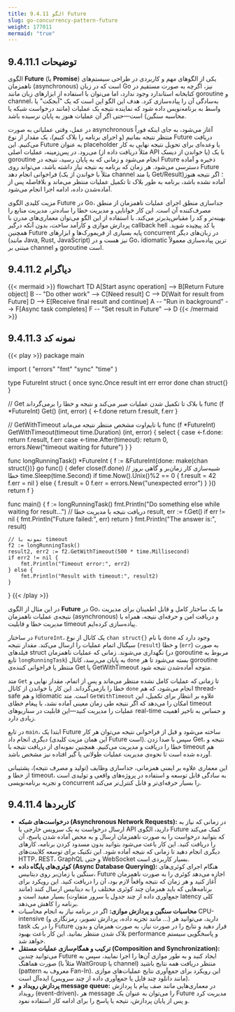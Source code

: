 ```yaml
---
title: 9.4.11 الگو Future
slug: go-concurrency-pattern-future
weight: 177011
mermaid: "true"
---
```



## 9.4.11.1 توضیحات

الگوی **Future** (یا **Promise**) یکی از الگوهای مهم و کاربردی در طراحی سیستم‌های ناهمزمان (asynchronous) است که در زبان Go نیز، اگرچه به صورت مستقیم در کتابخانه استاندارد وجود ندارد، اما می‌توان با استفاده از ابزارهای زبان مانند goroutine و channel، به‌سادگی آن را پیاده‌سازی کرد. هدف این الگو این است که یک "آبجکت" یا واسط به برنامه‌نویس داده شود که نماینده نتیجه یک عملیات (مانند درخواست شبکه یا محاسبه سنگین) است—حتی اگر آن عملیات هنوز به پایان نرسیده باشد.

در عمل، وقتی عملیاتی به صورت asynchronous آغاز می‌شود، به جای اینکه فوراً منتظر نتیجه بمانیم (و اجرای برنامه را بلاک کنیم)، یک مقدار از نوع Future دریافت می‌کنیم. این Future به عنوان placeholder یا وعده‌ای برای تحویل نتیجه نهایی به کار می‌رود. در پس‌زمینه، عملیات اصلی (مثلاً دریافت داده از API یا خواندن از دیسک) با یک goroutine انجام می‌شود و زمانی که به پایان رسید، نتیجه در Future ذخیره و آماده دسترسی می‌شود. هر زمان که برنامه به نتیجه نیاز داشته باشد، می‌تواند روی Future فراخوانی انجام دهد (مثلاً با خواندن از یک channel یا متد Get/Result)؛ اگر نتیجه هنوز آماده نشده باشد، برنامه به طور بلاک تا تکمیل عملیات منتظر می‌ماند و بلافاصله پس از آماده‌شدن داده، ادامه اجرا انجام می‌شود.

مزیت کلیدی الگوی Future در Go، جداسازی منطق اجرای عملیات ناهمزمان از منطق مصرف‌کننده آن است. این کار خوانایی و مدیریت خطا را ساده‌تر، مدیریت منابع را بهینه‌تر و کد را مقیاس‌پذیرتر می‌کند. با استفاده از این الگو می‌توان معماری‌های مدرن با پردازش موازی و کارآمد ساخت، بدون آنکه درگیر callback hell یا کد پیچیده شوید. همچنین Future پایه بسیاری از فریمورک‌ها و ابزارهای concurrent در زبان‌های دیگر (مانند Java, Rust, JavaScript) نیز هست و در Go، idiomatic ترین پیاده‌سازی معمولاً مبتنی بر channel و goroutine است.

## 9.4.11.2 دیاگرام

{{< mermaid >}}
flowchart TD
    A[Start async operation] --> B[Return Future object]
    B -- "Do other work" --> C[Need result]
    C --> D[Wait for result from Future]
    D --> E[Receive final result and continue]
    A -- "Run in background" --> F[Async task completes]
    F -- "Set result in Future" --> D
{{< /mermaid >}}

## 9.4.11.3 نمونه کد

{{< play >}}
package main

import (
	"errors"
	"fmt"
	"sync"
	"time"
)

type FutureInt struct {
	once   sync.Once
	result int
	err    error
	done   chan struct{}
}

// Get با بلاک تا تکمیل شدن عملیات صبر می‌کند و نتیجه و خطا را برمی‌گرداند
func (f *FutureInt) Get() (int, error) {
	<-f.done
	return f.result, f.err
}

// GetWithTimeout با تایم‌اوت مشخص منتظر نتیجه می‌ماند
func (f *FutureInt) GetWithTimeout(timeout time.Duration) (int, error) {
	select {
	case <-f.done:
		return f.result, f.err
	case <-time.After(timeout):
		return 0, errors.New("timeout waiting for future")
	}
}

func longRunningTask() *FutureInt {
	f := &FutureInt{done: make(chan struct{})}
	go func() {
		defer close(f.done)
		// شبیه‌سازی کار زمان‌بر و گاهی بروز خطا
		time.Sleep(time.Second)
		if time.Now().Unix()%2 == 0 {
			f.result = 42
			f.err = nil
		} else {
			f.result = 0
			f.err = errors.New("unexpected error")
		}
	}()
	return f
}

func main() {
	f := longRunningTask()
	fmt.Println("Do something else while waiting for result...")
	// دریافت نتیجه با مدیریت خطا
	result, err := f.Get()
	if err != nil {
		fmt.Println("Future failed:", err)
		return
	}
	fmt.Println("The answer is:", result)

	// نمونه با timeout
	f2 := longRunningTask()
	result2, err2 := f2.GetWithTimeout(500 * time.Millisecond)
	if err2 != nil {
		fmt.Println("Timeout error:", err2)
	} else {
		fmt.Println("Result with timeout:", result2)
	}
}
{{< /play >}}

در این مثال از الگوی **Future** در Go، ما یک ساختار کامل و قابل اطمینان برای مدیریت نتیجه‌ی عملیات ناهمزمان (asynchronous) و دریافت امن و حرفه‌ای نتیجه، همراه با مدیریت خطا و قابلیت timeout پیاده‌سازی کرده‌ایم.

در ساختار `FutureInt`، یک کانال از نوع `chan struct{}` با نام `done` وجود دارد که سیگنال اتمام عملیات را ارسال می‌کند. مقدار نتیجه (`result`) و خطا (`err`) به صورت فیلدهای struct نگهداری می‌شوند. زمانی که عملیات ناهمزمان (در goroutine مربوط به تابع `longRunningTask`) به پایان می‌رسد، کانال `done` بسته می‌شود تا هر goroutine منتظر یا فراخوانی کننده‌ی Get یا GetWithTimeout متوجه آماده‌شدن نتیجه شود.

متد `Get` تا زمانی که عملیات کامل نشده منتظر می‌ماند و پس از اتمام، مقدار نهایی و خطا را بازمی‌گرداند. این کار با خواندن از کانال `done` انجام می‌شود، که هم thread-safe و هم idiomatic است. متد `GetWithTimeout` علاوه بر انتظار برای تکمیل، این امکان را می‌دهد که اگر نتیجه طی زمان معینی آماده نشد، با پیغام خطای timeout عملیات را مدیریت کنید—این قابلیت در سناریوهای real-time و حساس به تاخیر اهمیت زیادی دارد.

در تابع `main`، ابتدا یک Future ساخته می‌شود و قبل از فراخوانی نتیجه می‌توان هر کار دیگری انجام داد (این همان مزیت کلیدی Future است). سپس با صدا زدن Get، نتیجه و خطا را دریافت و مدیریت می‌کنیم. همچنین نمونه‌ای از دریافت نتیجه با timeout هم آورده شده است تا نحوه‌ی مدیریت عملیات طولانی یا گیر افتاده نیز مشخص باشد.

این معماری علاوه بر ایمنی همزمانی، جداسازی وظایف (تولید و مصرف نتیجه)، پشتیبانی از خطا و timeout، به سادگی قابل توسعه و استفاده در پروژه‌های واقعی و تولیدی است و تجربه برنامه‌نویسی concurrent را بسیار حرفه‌ای‌تر و قابل کنترل‌تر می‌کند.

## 9.4.11.4 کاربردها

- **درخواست‌های شبکه (Asynchronous Network Requests):**
    در زمانی که نیاز به ارسال درخواست به یک سرویس خارجی یا API دارید، الگوی Future کمک می‌کند که بتوانید درخواست را به صورت ناهمزمان ارسال و به محض آماده شدن پاسخ، آن را دریافت کنید. این کار باعث می‌شود بتوانید بدون مسدود کردن برنامه، کارهای دیگری انجام دهید تا زمانی که نتیجه آماده شود. این تکنیک برای توسعه کلاینت‌های HTTP، REST، GraphQL و حتی WebSocket بسیار کاربردی است.
- **کوئری‌های پایگاه داده (Async Database Querying):**
    هنگام اجرای کوئری‌های سنگین یا زمان‌بر روی دیتابیس، Future اجازه می‌دهد کوئری را به صورت ناهمزمان آغاز کنید و هر زمان که نتیجه واقعاً لازم بود، آن را دریافت کنید. این رویکرد برای برنامه‌هایی که باید همزمان چند کوئری مختلف را به دیتابیس ارسال کنند (مانند جمع‌آوری داده از چند جدول یا سرور متفاوت) بسیار مفید است و latency کلی برنامه را کاهش می‌دهد.
- **محاسبات سنگین و پردازش موازی:**
    اگر در برنامه نیاز به انجام محاسبات CPU-intensive (مانند تجزیه داده، پردازش تصویر، رمزنگاری و ...) دارید، می‌توانید هر task را در یک Future قرار دهید و نتایج را در صورت نیاز، به صورت همزمان و بدون بلاک شدن منتظر بمانید. این کار باعث بهبود performance و پاسخگویی سیستم خواهد شد.
- **ترکیب و همگام‌سازی عملیات مستقل (Composition and Synchronization):**
    می‌توانید چندین Future ایجاد کنید و به طور موازی آن‌ها را اجرا نمایید، سپس به صورت هماهنگ (مثلاً با WaitGroup یا channel) منتظر دریافت همه نتایج باشید (pattern معروف به Fan-In). این رویکرد برای جمع‌آوری نتایج عملیات‌های موازی (مانند دانلود چند فایل یا جمع‌آوری داده از چند سرویس) ایده‌آل است.
- **پردازش رویداد و message queue:**
    در معماری‌هایی مانند صف پیام یا پردازش رویداد (event-driven)، هر message را می‌توان به عنوان یک Future مدیریت کرد و پس از پایان پردازش، نتیجه یا پاسخ را برای ادامه کار استفاده نمود.
